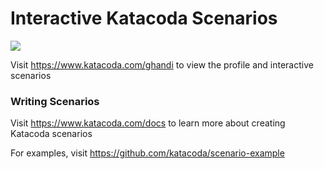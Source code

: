 # Interactive Katacoda Scenarios

[![](http://shields.katacoda.com/katacoda/ghandi/count.svg)](https://www.katacoda.com/ghandi "Get your profile on Katacoda.com")

Visit https://www.katacoda.com/ghandi to view the profile and interactive scenarios

### Writing Scenarios
Visit https://www.katacoda.com/docs to learn more about creating Katacoda scenarios

For examples, visit https://github.com/katacoda/scenario-example
